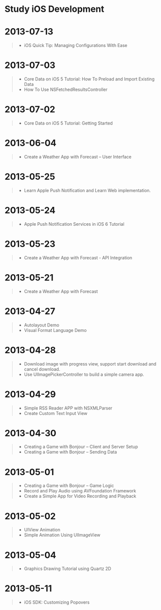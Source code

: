 Study iOS Development 
===================

# 2013-07-13
> * iOS Quick Tip: Managing Configurations With Ease

# 2013-07-03
> * Core Data on iOS 5 Tutorial: How To Preload and Import Existing Data
> * How To Use NSFetchedResultsController

# 2013-07-02
> * Core Data on iOS 5 Tutorial: Getting Started

# 2013-06-04 
> * Create a Weather App with Forecast – User Interface

# 2013-05-25
> * Learn Apple Push Notification and Learn Web implementation.

# 2013-05-24
> * Apple Push Notification Services in iOS 6 Tutorial

# 2013-05-23
> * Create a Weather App with Forecast - API Integration

# 2013-05-21
> * Create a Weather App with Forecast

# 2013-04-27
> * Autolayout Demo
> * Visual Format Language Demo

# 2013-04-28
> * Download image with progress view, support start download and cancel download.
> * Use UIImagePickerController to build a simple camera app.

# 2013-04-29
> * Simple RSS Reader APP with NSXMLParser
> * Create Custom Text Input View

# 2013-04-30
> * Creating a Game with Bonjour – Client and Server Setup
> * Creating a Game with Bonjour – Sending Data

# 2013-05-01
> * Creating a Game with Bonjour – Game Logic
> * Record and Play Audio using AVFoundation Framework
> * Create a Simple App for Video Recording and Playback

# 2013-05-02
> * UIView Animation
> * Simple Animation Using UIImageView

# 2013-05-04
> * Graphics Drawing Tutorial using Quartz 2D

# 2013-05-11
> * iOS SDK: Customizing Popovers

